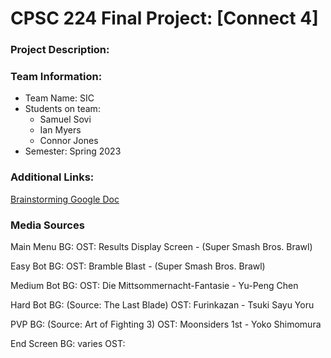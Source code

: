 # CPSC 224 Final Project: [Connect 4]

### Project Description:


### Team Information:

- Team Name: SIC
- Students on team:
  - Samuel Sovi
  - Ian Myers
  - Connor Jones
- Semester: Spring 2023


### Additional Links:
[Brainstorming Google Doc](https://docs.google.com/document/d/19ZvKSF1ZGHA5aLDBdh-LnNyBYw2V33tKHoeipztha50/edit?usp=sharing)

### Media Sources

Main Menu
BG: 
OST: Results Display Screen - (Super Smash Bros. Brawl)

Easy Bot
BG:
OST: Bramble Blast - (Super Smash Bros. Brawl)

Medium Bot
BG:
OST: Die Mittsommernacht-Fantasie - Yu-Peng Chen

Hard Bot
BG: (Source: The Last Blade)
OST: Furinkazan - Tsuki Sayu Yoru

PVP
BG: (Source: Art of Fighting 3)
OST: Moonsiders 1st - Yoko Shimomura

End Screen
BG: varies
OST: 


